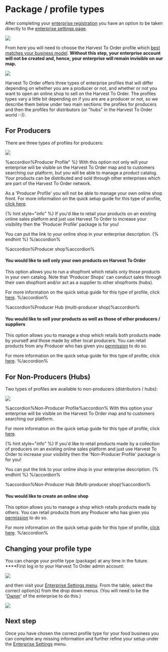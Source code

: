 # Package / profile types

After completing your [enterprise registration](../register-and-create-your-profile.md) you have an option to be taken directly to the [enterprise settings page](enterprise-settings.md).

![](../../.gitbook/assets/newregister.jpg)

From here you will need to choose the Harvest To Order profile which [best matches your business model](../../your-quick-start-on-harvest-to-order-given-who-you-are.md). **Without this step, your enterprise account will not be created and, hence, your enterprise will remain invisible on our map.** 

![](../../.gitbook/assets/newchoose.jpg)

Harvest To Order offers three types of enterprise profiles that will differ depending on whether you are a producer or not, and whether or not you want to open an online shop to sell on the Harvest To Order. The profiles types vary a little bit depending on if you are are a producer or not, so we describe them below under two main sections: the profiles for producers and then the profiles for distributors \(or "hubs" in the Harvest To Order world :-\)\).

## For Producers

There are three types of profiles for producers:

![](../../.gitbook/assets/prod_choosenew.jpg)


%accordion%Producer Profile" %}
With this option not only will your enterprise will be visible on the Harvest To Order map and to customers searching our platform, but you will be able to manage a product catalog. Your products can be distributed and sold through other enterprises which are part of the Harvest To Order network. 

As a 'Producer Profile' you will not be able to manage your own online shop front. For more information on the quick setup guide for this type of profile, [click here](../../quick-start-guides/).

{% hint style="info" %}
If you'd like to retail your products on an existing online sales platform and just use Harvest To Order to increase your visibility then the 'Producer Profile' package is for you!

You can put the link to your online shop in your enterprise description.
{% endhint %}
%/accordion%

%accordion%Producer shop%accordion%
#### You would like to sell only your own products on Harvest To Order

This option allows you to run a shopfront which retails only those products in your own catalog. Note that 'Producer Shops' can conduct sales through their own shopfront and/or act as a supplier to other shopfronts \(hubs\). 

For more information on the quick setup guide for this type of profile, click [here](../../quick-start-guides/).
%/accordion%

%accordion%Producer Hub \(multi-producer shop\)%accordion%
#### You would like to sell your products as well as those of other producers / suppliers 

This option allows you to manage a shop which retails both products made by yourself and those made by other local producers.  You can retail products from any Producer who has given you [permission](create-or-connect-with-your-supplying-producers.md) to do so. 

 For more information on the quick setup guide for this type of profile, click [here](../../quick-start-guides/).
%/accordion%


## For Non-Producers \(Hubs\)

Two types of profiles are available to non-producers \(distributors / hubs\):

![](../../.gitbook/assets/nonprod_new.jpg)

%accordion%Non-Producer Profile%accordion%
With this option your enterprise will be visible on the Harvest To Order map and to customers searching our platform. 

For more information on the quick setup guide for this type of profile, click [here](../../quick-start-guides/).

{% hint style="info" %}
If you'd like to retail products made by a collection of producers on an existing online sales platform and just use Harvest To Order to increase your visibility then the 'Non-Producer Profile' package is for you!

You can put the link to your online shop in your enterprise description.
{% endhint %}
%/accordion%

%accordion%Non-Producer Hub \(Multi-producer shop\)%accordion%
#### You would like to create an online shop

This option allows you to manage a shop which retails products made by others. You can retail products from any Producer who has given you [permission](create-or-connect-with-your-supplying-producers.md) to do so. 

 For more information on the quick setup guide for this type of profile, [click here](../../quick-start-guides/multi-producers-shop-hub-quick-setup-guide.md).
%/accordion%


## Changing your profile type

You can change your profile type \(package\) at any time in the future.  ****First log in to your Harvest To Order admin account:

![](../../.gitbook/assets/access1%20%281%29.jpg)

and then visit your [Enterprise Settings menu](enterprise-settings.md). From the table, select the correct option\(s\) from the drop down menus.  \(You will need to be the '[Owner](enterprise-settings.md#users)' of the enterprise to do this.\)

![](../../.gitbook/assets/change-package.png)

## Next step

Once you have chosen the correct profile type for your food business you can complete any missing information and further refine your setup under the [Enterprise Settings](enterprise-settings.md) menu. 

